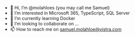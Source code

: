 - 👋 Hi, I’m @molahloes (you may call me Samuel)
- 👀 I’m interested in Microsoft 365, TypeScript, SQL Server
- 🌱 I’m currently learning Docker
- 💞️ I’m looking to collaborate on ...
- 📫 How to reach me on samuel.molahloe@vistra.com

<!---
molahloes/molahloes is a ✨ special ✨ repository because its `README.md` (this file) appears on your GitHub profile.
You can click the Preview link to take a look at your changes.
--->
